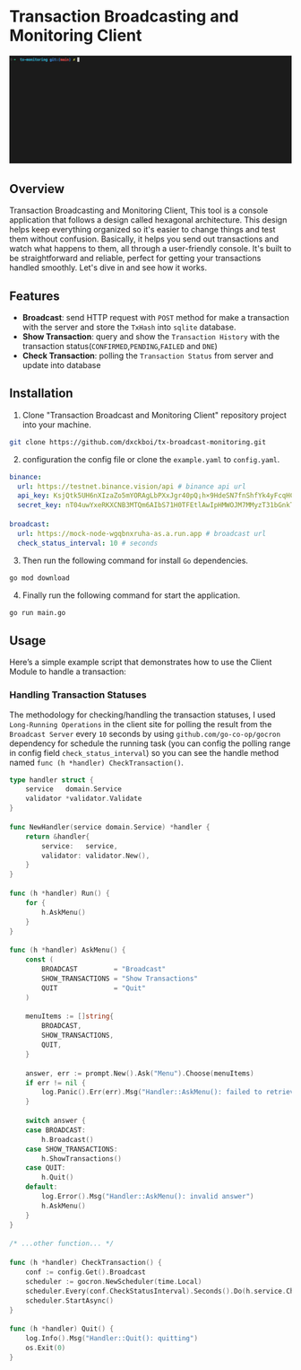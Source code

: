 # Transaction Broadcasting and Monitoring Client
![demo gif](/asset/demo.gif)

## Overview
Transaction Broadcasting and Monitoring Client, This tool is a console application that follows a design called hexagonal architecture. This design helps keep everything organized so it's easier to change things and test them without confusion. Basically, it helps you send out transactions and watch what happens to them, all through a user-friendly console. It's built to be straightforward and reliable, perfect for getting your transactions handled smoothly. Let's dive in and see how it works.

## Features
- **Broadcast**: send HTTP request with `POST` method for make a transaction with the server and store the `TxHash` into `sqlite` database.
- **Show Transaction**: query and show the `Transaction History` with the transaction status(`CONFIRMED`,`PENDING`,`FAILED` and `DNE`)
- **Check Transaction**: polling the `Transaction Status` from server and update into database

## Installation
1. Clone "Transaction Broadcast and Monitoring Client" repository project into your machine.
```bash
git clone https://github.com/dxckboi/tx-broadcast-monitoring.git
```

2. configuration the config file or clone the `example.yaml` to `config.yaml`.
```yaml
binance:
  url: https://testnet.binance.vision/api # binance api url
  api_key: KsjQtk5UH6nXIzaZo5mYORAgLbPXxJgr40pQ¡h×9HdeSN7fnShfYk4yFcqHC1bUo # binance api key
  secret_key: nT04uwYxeRKXCNB3MTQm6AIbS71H0TFEtlAwIpHMWOJM7MMyzT31bGnkTUKmST # binance secret key

broadcast:
  url: https://mock-node-wgqbnxruha-as.a.run.app # broadcast url
  check_status_interval: 10 # seconds
```

3. Then run the following command for install `Go` dependencies.
```bash
go mod download
```

4. Finally run the following command for start the application.
```bash
go run main.go
```

## Usage
Here’s a simple example script that demonstrates how to use the Client Module to handle a transaction:

### Handling Transaction Statuses
The methodology for checking/handling the transaction statuses, I used `Long-Running Operations` in the client site for polling the result from the `Broadcast Server` every `10` seconds by using `github.com/go-co-op/gocron` dependency for schedule the running task (you can config the polling range in config field `check_status_interval`) so you can see the handle method named `func (h *handler) CheckTransaction()`.

```go
type handler struct {
	service   domain.Service
	validator *validator.Validate
}

func NewHandler(service domain.Service) *handler {
	return &handler{
		service:   service,
		validator: validator.New(),
	}
}

func (h *handler) Run() {
	for {
		h.AskMenu()
	}
}

func (h *handler) AskMenu() {
	const (
		BROADCAST         = "Broadcast"
		SHOW_TRANSACTIONS = "Show Transactions"
		QUIT              = "Quit"
	)

	menuItems := []string{
		BROADCAST,
		SHOW_TRANSACTIONS,
		QUIT,
	}

	answer, err := prompt.New().Ask("Menu").Choose(menuItems)
	if err != nil {
		log.Panic().Err(err).Msg("Handler::AskMenu(): failed to retrieve answer")
	}

	switch answer {
	case BROADCAST:
		h.Broadcast()
	case SHOW_TRANSACTIONS:
		h.ShowTransactions()
	case QUIT:
		h.Quit()
	default:
		log.Error().Msg("Handler::AskMenu(): invalid answer")
		h.AskMenu()
	}
}

/* ...other function... */

func (h *handler) CheckTransaction() {
	conf := config.Get().Broadcast
	scheduler := gocron.NewScheduler(time.Local)
	scheduler.Every(conf.CheckStatusInterval).Seconds().Do(h.service.CheckTxPending)
	scheduler.StartAsync()
}

func (h *handler) Quit() {
	log.Info().Msg("Handler::Quit(): quitting")
	os.Exit(0)
}
```

